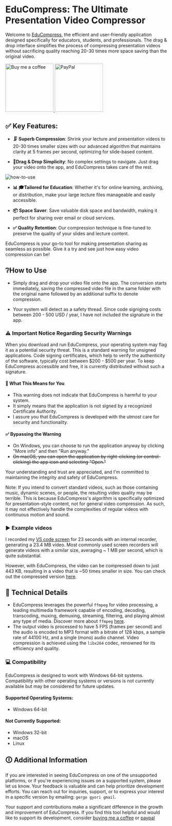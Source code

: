 # EduCompress: The Ultimate Presentation Video Compressor

Welcome to [EduCompress](EduCompress-V1.1.1.exe), the efficient and user-friendly application designed specifically for educators, students, and professionals. The drag & drop interface simplifies the process of compressing presentation videos without sacrificing quality reaching 20-30 times more space saving than the original video.

<p align="left">
  <a href="https://www.buymeacoffee.com/savpank" target="_blank">
    <img alt="Buy me a coffee" src="https://img.buymeacoffee.com/button-api/?text=Buy%20me%20a%20coffee&emoji=&slug=savpank&button_colour=FFDD00&font_colour=000000&font_family=Cookie&outline_colour=000000&coffee_colour=ffffff" style="width: 150px;"/>
  </a>
  <a href="https://www.paypal.com/paypalme/gergogyori" target="_blank">
    <img alt="PayPal" src="https://www.paypalobjects.com/digitalassets/c/website/logo/full-text/pp_fc_hl.svg" style="width: 150px;"/>
  </a>
</p>


## ✅ Key Features:

- **🗜️ Superb Compression**: Shrink your lecture and presentation videos to 20-30 times smaller sizes with our advanced algorithm that maintains clarity at 5 frames per second, optimizing for slide-based content.

- **🙂Drag & Drop Simplicity**: No complex settings to navigate. Just drag your video onto the app, and EduCompress takes care of the rest.

![how-to-use](example_videos/program.gif)

- **📊 🎓Tailored for Education**: Whether it's for online learning, archiving, or distribution, make your large lecture files manageable and easily accessible.

- **📦 Space Saver**: Save valuable disk space and bandwidth, making it perfect for sharing over email or cloud services.

- **✅ Quality Retention**: Our compression technique is fine-tuned to preserve the quality of your slides and lecture content.

EduCompress is your go-to tool for making presentation sharing as seamless as possible. Give it a try and see just how easy video compression can be!

## ❔How to Use

- Simply drag and drop your video file onto the app. The conversion starts immediately, saving the compressed video file in the same folder with the original name followed by an additional suffix to denote compression.

- Your system will detect as a safety thread. Since code signiging costs between 200 - 500 USD / year, I have not included the signature in the app.

### ⚠️ Important Notice Regarding Security Warnings

When you download and run EduCompress, your operating system may flag it as a potential security threat. This is a standard warning for unsigned applications. Code signing certificates, which help to verify the authenticity of the software, typically cost between $200 - $500 per year. To keep EduCompress accessible and free, it is currently distributed without such a signature.

#### 🤔 What This Means for You
- This warning does not indicate that EduCompress is harmful to your system.
- It simply means that the application is not signed by a recognized Certificate Authority.
- I assure you that EduCompress is developed with the utmost care for security and functionality.

#### ✅ Bypassing the Warning 
- On Windows, you can choose to run the application anyway by clicking "More info" and then "Run anyway."
- ~~On macOS, you can open the application by right-clicking (or control-clicking) the app icon and selecting "Open."~~

Your understanding and trust are appreciated, and I'm committed to maintaining the integrity and safety of EduCompress.

Note: If you intend to convert standard videos, such as those containing music, dynamic scenes, or people, the resulting video quality may be terrible. This is because EduCompress's algorithm is specifically optimized for presentation-style content, not for general video compression. As such, it may not effectively handle the complexities of regular videos with continuous motion and sound.

### ▶️ Example videos

I recorded my [VS code screen](example_videos/vs-code-example-original.mp4) for 23 seconds with an internal recorder, generating a 23.4 MB video. Most commonly used screen recorders will generate videos with a similar size, averaging ~ 1 MB per second, which is quite substantial.

However, with EduCompress, the video can be compressed down to just 443 KB, resulting in a video that is ~50 times smaller in size. You can check out the compressed version [here](example_videos/vs-code-example-compressed.mp4).

## 🔧 Technical Details

- EduCompress leverages the powerful `ffmpeg` for video processing, a leading multimedia framework capable of encoding, decoding, transcoding, muxing, demuxing, streaming, filtering, and playing almost any type of media. Discover more about `ffmpeg` [here](https://www.ffmpeg.org/).
- The output video is processed to have 5 FPS (frames per second) and the audio is encoded to MP3 format with a bitrate of 128 kbps, a sample rate of 44100 Hz, and a single (mono) audio channel. Video compression is achieved using the `libx264` codec, renowned for its efficiency and quality.

### 💻 Compatibility

EduCompress is designed to work with Windows 64-bit systems. Compatibility with other operating systems or versions is not currently available but may be considered for future updates.

#### Supported Operating Systems:
- Windows 64-bit

#### Not Currently Supported:
- Windows 32-bit
- macOS
- Linux

## 🛈 Additional Information

If you are interested in seeing EduCompress on one of the unsupported platforms, or if you're experiencing issues on a supported system, please let us know. Your feedback is valuable and can help prioritize development efforts. You can reach out for inquiries, support, or to express your interest in a specific version by emailing: `gergo gyori gmail`.

Your support and contributions make a significant difference in the growth and improvement of EduCompress. If you find this tool helpful and would like to support its development, consider [buying me a coffee](https://www.buymeacoffee.com/savpank) or [paypal](https://www.paypal.com/paypalme/gergogyori)
